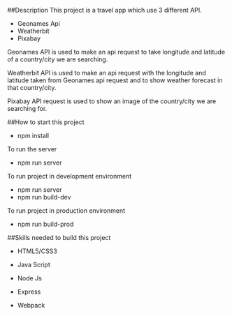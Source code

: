 ##Description
This project is a travel app which use 3 different API.
- Geonames Api
- Weatherbit
- Pixabay
 
Geonames API is used to make an api request to take longitude and latitude of a country/city we are searching.

Weatherbit API is used to make an api request with the longitude and latitude taken from Geonames api request
and to show weather forecast in that country/city.

Pixabay API request is used to show an image of the country/city we are searching for.

##How to start this project
- npm install

To run the server
- npm run server 

To run project in development environment
- npm run server
- npm run build-dev

To run project in production environment
- npm run build-prod

##Skills needed to build this project
- HTML5/CSS3

- Java Script

- Node Js

- Express

- Webpack

